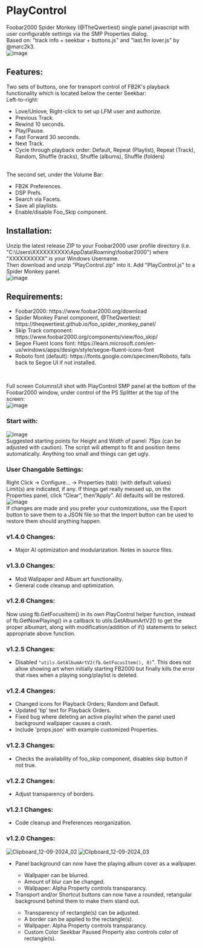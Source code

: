 # PlayControl
Foobar2000 Spider Monkey (@TheQwertiest) single panel javascript with user configurable settings via the SMP Properties dialog.<br>
Based on: "track info + seekbar + buttons.js" and "last.fm lover.js" by @marc2k3.<br>
![image](https://github.com/user-attachments/assets/c18354e5-f536-4dd1-b365-21649329dc37)
<br>
## Features:
Two sets of buttons, one for transport control of FB2K's playback functionality which is located below the center Seekbar:<br>
Left-to-right:<br>
<ul>
  <li>Love/Unlove, Right-click to set up LFM user and authorize.</li>
  <li>Previous Track.</li>
  <li>Rewind 10 seconds.</li>
  <li>Play/Pause.</li>
  <li>Fast Forward 30 seconds.</li>
  <li>Next Track.</li>
  <li>Cycle through playback order: Default, Repeat (Playlist), Repeat (Track), Random, Shuffle (tracks), Shuffle (albums), Shuffle (folders)</li>
</ul>
<br>
The second set, under the Volume Bar:<br>
<ul>
  <li>FB2K Preferences.</li>
  <li>DSP Prefs.</li>
  <li>Search via Facets.</li>
  <li>Save all playlists.</li>
  <li>Enable/disable Foo_Skip component.</li>
</ul>

## Installation:
Unzip the latest release ZIP to your Foobar2000 user profile directory (i.e. "C:\Users\XXXXXXXXXX\AppData\Roaming\foobar2000\") where "XXXXXXXXXX" is your Windows Username.<br>
Then download and unzip "PlayControl.zip" into it.  Add "PlayControl.js" to a Spider Monkey panel.<br>
![image](https://github.com/user-attachments/assets/d7e99f1d-f1e4-465b-911f-c756b5cdf659)

## Requirements:
<ul>
  <li>Foobar2000: https://www.foobar2000.org/download</li>
  <li>Spider Monkey Panel component, @TheQwertiest: https://theqwertiest.github.io/foo_spider_monkey_panel/</li>
  <li>Skip Track component: https://www.foobar2000.org/components/view/foo_skip/</li>
  <li>Segoe Fluent Icons font: https://learn.microsoft.com/en-us/windows/apps/design/style/segoe-fluent-icons-font</li>
  <li>Roboto font (default): https://fonts.google.com/specimen/Roboto, falls back to Segoe UI if not installed.</li>
</ul>
<br>

Full screen ColumnsUI shot with PlayControl SMP panel at the bottom of the Foobar2000 window, under control of the PS Splitter at the top of the screen:<br>
![image](https://github.com/user-attachments/assets/10a6f8f9-49f6-4e5a-a8e4-9c853f5ec1a5)
<br>

### Start with:<br>
![image](https://github.com/user-attachments/assets/83984343-a16c-41f1-9116-d6baf71fb2bf)
<br>
Suggested starting points for Height and Width of panel: 75px (can be adjusted with caution).  The script will attempt to fit and position items automatically.  Anything too small and things can get ugly.<br>

### User Changable Settings:
Right Click -> Configure... -> Properties (tab): (with default values)<br>
Limit(s) are indicated, if any. If things get really messed up, on the Properties panel, click “Clear”, then”Apply”. All defaults will be restored.<br>
![image](https://github.com/user-attachments/assets/8a38d21a-09f7-46ee-8e37-63af601cee59)
<br>
If changes are made and you prefer your customizations, use the Export button to save them to a JSON file so that the Import button can be used to restore them should anything happen.<br>

### v1.4.0 Changes:
- Major AI optimization and modularization. Notes in source files.

### v1.3.0 Changes:
- Mod Wallpaper and Album art functionality.
- General code cleanup and optimization.

### v1.2.6 Changes:
Now using fb.GetFocusItem() in its own PlayControl helper function, instead of fb.GetNowPlaying() in a callback to utils.GetAlbumArtV2() to get the proper albumart, along with modification/addition of if() statements to select appropriate above function.

### v1.2.5 Changes:
- Disabled `"utils.GetAlbumArtV2(fb.GetFocusItem(), 0)`".  This does not allow showing art when initially starting FB2000 but finally kills the error that rises when a playing song/playlist is deleted.

### v1.2.4 Changes:
- Changed icons for Playback Orders; Random and Default.
- Updated 'tip' text for Playback Orders.
- Fixed bug where deleting an active playlist when the panel used background wallpaper causes a crash.
- Include 'props.json' with example customized Properties.

### v1.2.3 Changes:
<ul>
  <li>Checks the availability of foo_skip component, disables skip button if not true. </li>
</ul>

### v1.2.2 Changes:
<ul>
  <li>Adjust transparency of borders. </li>
</ul>

### v1.2.1 Changes:
<ul>
  <li>Code cleanup and Preferences reorganization. </li>
</ul>

### v1.2.0 Changes:
![Clipboard_12-09-2024_02](https://github.com/user-attachments/assets/0a9738df-a5aa-4118-9107-5594b575d733)
![Clipboard_12-09-2024_03](https://github.com/user-attachments/assets/44f47c9a-ce00-4fe8-a76b-e0e31e89d9b6)
<br>
<ul>
  <li>Panel background can now have the playing album cover as a wallpaper. </li>
    <ul>
      <li>Wallpaper can be blurred. </li>
      <li>Amount of blur can be changed. </li>
      <li>Wallpaper: Alpha Property controls transparancy.</li>
    </ul>
  <li>Transport and/or Shortcut buttons can now have a rounded, retangular background behind them to make them stand out. </li>
    <ul>
      <li>Transparency of rectangle(s) can be adjusted. </li>
      <li>A border can be applied to the rectangle(s). </li>
      <li>Wallpaper: Alpha Property controls transparancy.</li>
      <li>Custom Color Seekbar Paused Property also controls color of rectangle(s).</li>
    </ul>
</ul>
